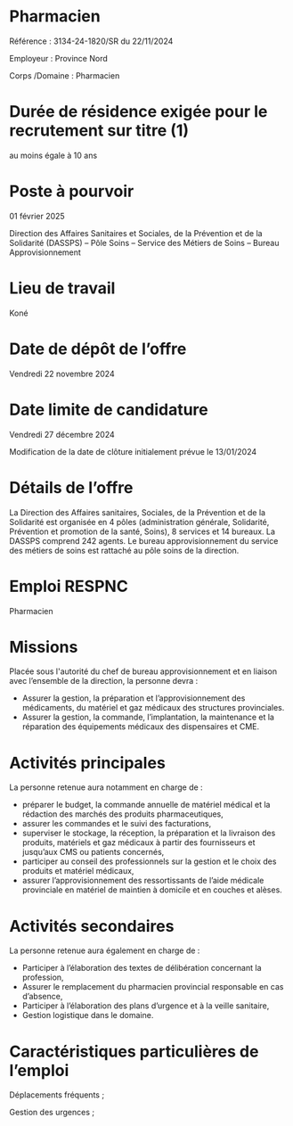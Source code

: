 # Pharmacien

Référence : 3134-24-1820/SR du 22/11/2024

Employeur : Province Nord

Corps /Domaine : Pharmacien

# Durée de résidence exigée pour le recrutement sur titre (1)

au moins égale à 10 ans

# Poste à pourvoir

01 février 2025

Direction des Affaires Sanitaires et Sociales, de la Prévention et de la Solidarité (DASSPS) – Pôle Soins – Service des Métiers de Soins – Bureau Approvisionnement

# Lieu de travail

Koné

# Date de dépôt de l’offre

Vendredi 22 novembre 2024

# Date limite de candidature

Vendredi 27 décembre 2024

Modification de la date de clôture initialement prévue le 13/01/2024

# Détails de l’offre

La Direction des Affaires sanitaires, Sociales, de la Prévention et de la Solidarité est organisée en 4 pôles (administration générale, Solidarité, Prévention et promotion de la santé, Soins), 8 services et 14 bureaux. La DASSPS comprend 242 agents. Le bureau approvisionnement du service des métiers de soins est rattaché au pôle soins de la direction.

# Emploi RESPNC

Pharmacien

# Missions

Placée sous l'autorité du chef de bureau approvisionnement et en liaison avec l’ensemble de la direction, la personne devra :

- Assurer la gestion, la préparation et l’approvisionnement des médicaments, du matériel et gaz médicaux des structures provinciales.
- Assurer la gestion, la commande, l’implantation, la maintenance et la réparation des équipements médicaux des dispensaires et CME.

# Activités principales

La personne retenue aura notamment en charge de :

- préparer le budget, la commande annuelle de matériel médical et la rédaction des marchés des produits pharmaceutiques,
- assurer les commandes et le suivi des facturations,
- superviser le stockage, la réception, la préparation et la livraison des produits, matériels et gaz médicaux à partir des fournisseurs et jusqu’aux CMS ou patients concernés,
- participer au conseil des professionnels sur la gestion et le choix des produits et matériel médicaux,
- assurer l’approvisionnement des ressortissants de l’aide médicale provinciale en matériel de maintien à domicile et en couches et alèses.

# Activités secondaires

La personne retenue aura également en charge de :

- Participer à l’élaboration des textes de délibération concernant la profession,
- Assurer le remplacement du pharmacien provincial responsable en cas d’absence,
- Participer à l’élaboration des plans d’urgence et à la veille sanitaire,
- Gestion logistique dans le domaine.

# Caractéristiques particulières de l’emploi

Déplacements fréquents ;

Gestion des urgences ;
